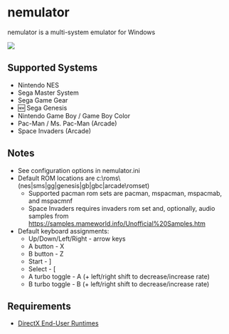 # nemulator
nemulator is a multi-system emulator for Windows

![](demo.gif)

## Supported Systems
- Nintendo NES
- Sega Master System
- Sega Game Gear
- &#x1F195; Sega Genesis
- Nintendo Game Boy / Game Boy Color
- Pac-Man / Ms. Pac-Man (Arcade)
- Space Invaders (Arcade)

## Notes
- See configuration options in nemulator.ini
- Default ROM locations are c:\roms\\(nes|sms|gg|genesis|gb|gbc|arcade\\romset)
    - Supported pacman rom sets are pacman, mspacman, mspacmab, and mspacmnf
    - Space Invaders requires invaders rom set and, optionally, audio samples from https://samples.mameworld.info/Unofficial%20Samples.htm
- Default keyboard assignments:
    - Up/Down/Left/Right - arrow keys
    - A button - X
    - B button - Z
    - Start - ]
    - Select - [
    - A turbo toggle - A (+ left/right shift to decrease/increase rate)
    - B turbo toggle - B (+ left/right shift to decrease/increase rate)

## Requirements
- [DirectX End-User Runtimes](https://www.microsoft.com/en-us/download/details.aspx?id=8109)
